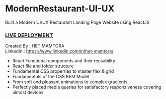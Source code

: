 # ModernRestaurant-UI-UX
Built a Modern UI/UX Restaurant Landing Page Website using ReactJS

### [LIVE DEPLOYMENT](https://modern-restaurant-ui-ux.netlify.app/)

Created By : HET MAMTORA <br/>
LinkedIn : https://www.linkedin.com/in/het-mamtora/ <br/>

- React Functional components and their reusability
- React file and folder structure
- Fundamental CSS properties to master flex & grid
- Fundamentals of the CSS BEM Model
- From soft and pleasant animations to complex gradients
- Perfectly placed media queries for satisfactory responsiveness covering almost devices
